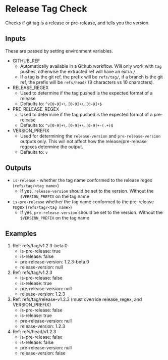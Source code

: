 # Release Tag Check

Checks if git tag is a release or pre-release, and tells you the version.

## Inputs

These are passed by setting environment variables.

- GITHUB_REF
    - Automatically available in a Github workflow. Will only work with `tag` pushes, otherwise the extracted ref will have an extra `/`
    - If a tag is the git ref, the prefix will be `refs/tag/`, if a branch is the git ref, the prefix will be `refs/head/` (9 characters vs 10 characters).
- RELEASE_REGEX
    - Used to determine if the tag pushed is the expected format of a release
    - Defaults to: `^v[0-9]+\.[0-9]+\.[0-9]+$`
- PRE_RELEASE_REGEX
    - Used to determine if the tag pushed is the expected format of a pre-release
    - Defaults to: `^v[0-9]+\.[0-9]+\.[0-9]+-(.+)$`
- VERSION_PREFIX
    - Used for determining the `release-version` and `pre-release-version` outputs only. This will not affect how the release/pre-release regexes determine the output.
    - Defaults to: `v`


## Outputs

- `is-release` - whether the tag name conformed to the release regex (`refs/tag/<tag name>`)
    - If yes, `release-version` should be set to the version. Without the `$VERSION_PREFIX` on the tag name
- `is-pre-release` whether the tag name conformed to the pre-release regex (`refs/tag/<tag name>`)
    - If yes, `pre-release-version` should be set to the version. Without the `$VERSION_PREFIX` on the tag name


## Examples

1. Ref: refs/tag/v1.2.3-beta.0
    - is-pre-release: true
    - is-release: false
    - pre-release-version: 1.2.3-beta.0
    - release-version: null
2. Ref: refs/tag/v1.2.3
    - is-pre-release: false
    - is-release: true
    - pre-release-version: null
    - release-version: 1.2.3
3. Ref: refs/tag/release-v1.2.3 (must override release_regex, and VERSION_PREFIX)
    - is-pre-release: false
    - is-release: true
    - pre-release-version: null
    - release-version: 1.2.3
4. Ref: refs/head/v1.2.3
    - is-pre-release: false
    - is-release: false
    - pre-release-version: null
    - release-version: false
